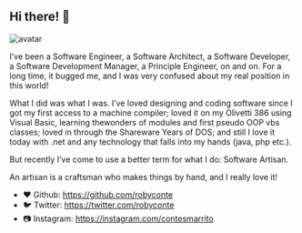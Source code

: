 ## Hi there! 👋

<img class="avatar" src='https://avataaars.io/?avatarStyle=Circle&topType=ShortHairShortCurly&accessoriesType=Prescription02&hairColor=BrownDark&facialHairType=Blank&clotheType=CollarSweater&clotheColor=Blue03&eyeType=Default&eyebrowType=Default&mouthType=Smile&skinColor=Light' alt="avatar">

I’ve been a Software Engineer, a Software Architect, a Software Developer, a Software Development Manager, a Principle Engineer, on and on. For a long time, it bugged me, and I was very confused about my real position in this world!

What I did was what I was. I’ve loved designing and coding software since I got my first access to a machine compiler; loved it on my Olivetti 386 using Visual Basic, learning thewonders of modules and first pseudo OOP vbs classes; loved in through the Shareware Years of DOS; and still I love it today with .net and any technology that falls into my hands (java, php etc.).

But recently I’ve come to use a better term for what I do: Software Artisan.

An artisan is a craftsman who makes things by hand, and I really love it!

- ❤️ Github: https://github.com/robyconte
- 🐦 Twitter: https://twitter.com/robyconte
- 📷 Instagram: https://instagram.com/contesmarrito
